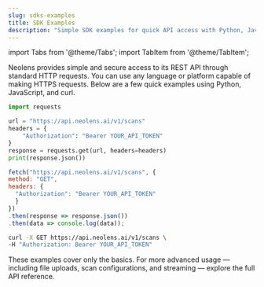 ```yaml
---
slug: sdks-examples
title: SDK Examples
description: "Simple SDK examples for quick API access with Python, JavaScript, and curl — get started fast with Neolens."
---
```


<!-- markdownlint-disable MD033 -->

import Tabs from '@theme/Tabs';
import TabItem from '@theme/TabItem';

Neolens provides simple and secure access to its REST API through standard HTTP requests. You can use any language or platform capable of making HTTPS requests. Below are a few quick examples using Python, JavaScript, and curl.

<Tabs>

  <TabItem value="python" label="Python">

  ```python
  import requests

  url = "https://api.neolens.ai/v1/scans"
  headers = {
      "Authorization": "Bearer YOUR_API_TOKEN"
  }
  response = requests.get(url, headers=headers)
  print(response.json())
  ```

  </TabItem> <TabItem value="javascript" label="JavaScript">

  ```js
  fetch("https://api.neolens.ai/v1/scans", {
  method: "GET",
  headers: {
    "Authorization": "Bearer YOUR_API_TOKEN"
    }
  })
  .then(response => response.json())
  .then(data => console.log(data));
  ```

  </TabItem> <TabItem value="curl" label="curl">

  ```bash
  curl -X GET https://api.neolens.ai/v1/scans \
  -H "Authorization: Bearer YOUR_API_TOKEN"
  ```

  </TabItem> </Tabs>

These examples cover only the basics. For more advanced usage — including file uploads, scan configurations, and streaming — explore the full API reference.

